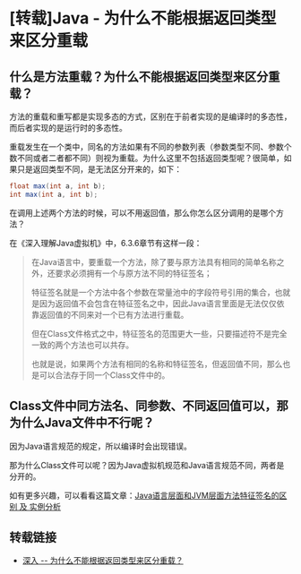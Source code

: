 # [转载]Java - 为什么不能根据返回类型来区分重载

## 什么是方法重载？为什么不能根据返回类型来区分重载？

方法的重载和重写都是实现多态的方式，区别在于前者实现的是编译时的多态性，而后者实现的是运行时的多态性。

重载发生在一个类中，同名的方法如果有不同的参数列表（参数类型不同、参数个数不同或者二者都不同）则视为重载。为什么这里不包括返回类型呢？很简单，如果只是返回类型不同，是无法区分开来的，如下：
<!--more-->
```java
float max(int a, int b);
int max(int a, int b);
```

在调用上述两个方法的时候，可以不用返回值，那么你怎么区分调用的是哪个方法？

在《深入理解Java虚拟机》中，6.3.6章节有这样一段：
>在Java语言中，要重载一个方法，除了要与原方法具有相同的简单名称之外，还要求必须拥有一个与原方法不同的特征签名；
>
>特征签名就是一个方法中各个参数在常量池中的字段符号引用的集合，也就是因为返回值不会包含在特征签名之中，因此Java语言里面是无法仅仅依靠返回值的不同来对一个已有方法进行重载。
>
>但在Class文件格式之中，特征签名的范围更大一些，只要描述符不是完全一致的两个方法也可以共存。
>
>也就是说，如果两个方法有相同的名称和特征签名，但返回值不同，那么也是可以合法存于同一个Class文件中的。

## Class文件中同方法名、同参数、不同返回值可以，那为什么Java文件中不行呢？

因为Java语言规范的规定，所以编译时会出现错误。

那为什么Class文件可以呢？因为Java虚拟机规范和Java语言规范不同，两者是分开的。

如有更多兴趣，可以看看这篇文章：[Java语言层面和JVM层面方法特征签名的区别 及 实例分析](https://blog.csdn.net/tjiyu/article/details/53891813)

## 转载链接

* [深入 -- 为什么不能根据返回类型来区分重载？](https://blog.csdn.net/simba_cheng/article/details/80835646)
